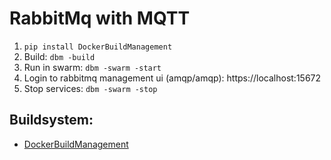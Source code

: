 # RabbitMq with MQTT

1. `pip install DockerBuildManagement`
2. Build: `dbm -build`
3. Run in swarm: `dbm -swarm -start`
4. Login to rabbitmq management ui (amqp/amqp): https://localhost:15672
5. Stop services: `dbm -swarm -stop`

## Buildsystem:
- [DockerBuildManagement](https://github.com/DIPSAS/DockerBuildManagement/blob/master/README.md)